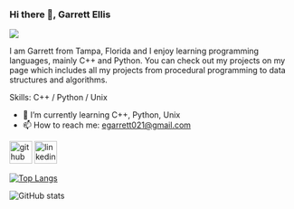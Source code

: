 ### Hi there 👋, Garrett Ellis
![](https://i0.wp.com/www.goodwin.edu/enews/wp-content/uploads/2022/12/medical-billing-and-coding-employment-requirements-tiny-2-scaled.jpg?resize=1920%2C768&ssl=1)

I am Garrett from Tampa, Florida and I enjoy learning programming languages, mainly C++ and Python. You can check out my projects on my page which includes all my projects from procedural programming to data structures and algorithms.

Skills: C++ / Python / Unix

- 🌱 I’m currently learning C++, Python, Unix 
- 📫 How to reach me: egarrett021@gmail.com 


[<img src='https://cdn.jsdelivr.net/npm/simple-icons@3.0.1/icons/github.svg' alt='github' height='40'>](https://github.com/@garrettbovo)  [<img src='https://cdn.jsdelivr.net/npm/simple-icons@3.0.1/icons/linkedin.svg' alt='linkedin' height='40'>](https://www.linkedin.com/in/garrett-ellis-740b202a6/)  

[![Top Langs](https://github-readme-stats.vercel.app/api/top-langs/?username=@garrettbovo)](https://github.com/anuraghazra/github-readme-stats)

![GitHub stats](https://github-readme-stats.vercel.app/api?username=@garrettbovo&show_icons=true)  
